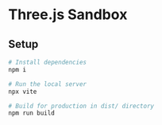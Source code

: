 # Three.js Sandbox

## Setup

```bash
# Install dependencies
npm i

# Run the local server
npx vite

# Build for production in dist/ directory
npm run build
```
